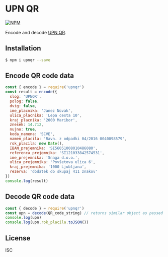 # UPN QR

[![NPM][npm-image]][npm-url]

Encode and decode [UPN QR](https://upn-qr.si/).

## Installation
```zsh
$ npm i upnqr --save
```

## Encode QR code data

```js
const { encode } = require('upnqr')
const result = encode({
  slog: 'UPNQR',
  polog: false,
  dvig: false,
  ime_placnika: 'Janez Novak',
  ulica_placnika: 'Lepa cesta 10',
  kraj_placnika: '2000 Maribor',
  znesek: 14.712,
  nujno: true,
  koda_namena: 'SCVE',
  namen_placila: 'Ravn. z odpadki 04/2016 0040098579',
  rok_placila: new Date(),
  IBAN_prejemnika: 'SI56051008010486080',
  referenca_prejemnika: 'SI121033842574531',
  ime_prejemnika: 'Snaga d.o.o.',
  ulica_prejemnika: 'Povšetova ulica 6',
  kraj_prejemnika: '1000 Ljubljana',
  rezerva: 'dodatek do skupaj 411 znakov'
})
console.log(result)
```

## Decode QR code data

```js
const { decode } = require('upnqr')
const upn = decode(QR_code_string) // returns similar object as passed in encode above
console.log(upn)
console.log(upn.rok_placila.toJSON())
```

## License
ISC

[npm-image]: https://img.shields.io/npm/v/upnqr.svg
[npm-url]: https://www.npmjs.com/package/upnqr
